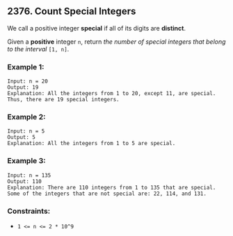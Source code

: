 ## 2376. Count Special Integers

We call a positive integer **special** if all of its digits are **distinct**.

Given a **positive** integer ```n```, return *the number of special integers that belong to the interval* ```[1, n]```.

### Example 1:
```
Input: n = 20
Output: 19
Explanation: All the integers from 1 to 20, except 11, are special. Thus, there are 19 special integers.
```
### Example 2:
```
Input: n = 5
Output: 5
Explanation: All the integers from 1 to 5 are special.
```
### Example 3:
```
Input: n = 135
Output: 110
Explanation: There are 110 integers from 1 to 135 that are special.
Some of the integers that are not special are: 22, 114, and 131.
```

### Constraints:

* ```1 <= n <= 2 * 10^9```